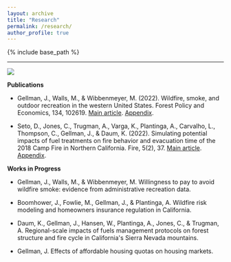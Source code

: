 ```yaml
---
layout: archive
title: "Research"
permalink: /research/
author_profile: true
---
```


{% include base_path %}

------

![](base_path/images/distrib_lag_pm.png)

**Publications**
* Gellman, J., Walls, M., & Wibbenmeyer, M. (2022). Wildfire, smoke, and outdoor recreation in the western United States. Forest Policy and Economics, 134, 102619. [Main article](https://jacobgellman.github.io/files/gellman_et_al_2022-wildfire_smoke_recreation.pdf). [Appendix](https://jacobgellman.github.io/files/gellman_et_al_2022-wildfire_smoke_recreation_appendix.pdf). 

* Seto, D., Jones, C., Trugman, A., Varga, K., Plantinga, A., Carvalho, L., Thompson, C., Gellman, J., & Daum, K. (2022). Simulating potential impacts of fuel treatments on fire behavior and evacuation time of the 2018 Camp Fire in Northern California. Fire, 5(2), 37. [Main article](https://jacobgellman.github.io/files/seto_et_al_2022-fuel_treatments_camp_fire.pdf). [Appendix](https://jacobgellman.github.io/files/seto_et_al_2022-fuel_treatments_camp_fire_appendix.pdf).

**Works in Progress**
* Gellman, J., Walls, M., & Wibbenmeyer, M. Willingness to pay to avoid wildfire smoke: evidence from administrative recreation data.

* Boomhower, J., Fowlie, M., Gellman, J., & Plantinga, A. Wildfire risk modeling and homeowners insurance regulation in California. 

* Daum, K., Gellman, J., Hansen, W., Plantinga, A., Jones, C., & Trugman, A. Regional-scale impacts of fuels management protocols on forest structure and fire cycle in California's Sierra Nevada mountains.

* Gellman, J. Effects of affordable housing quotas on housing markets.
